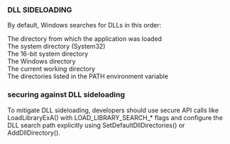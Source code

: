 ### DLL SIDELOADING  

By default, Windows searches for DLLs in this order:  

The directory from which the application was loaded  
The system directory (System32)  
The 16-bit system directory  
The Windows directory  
The current working directory  
The directories listed in the PATH environment variable  




### securing against DLL sideloading  

To mitigate DLL sideloading, developers should use secure API calls like LoadLibraryExA() with LOAD_LIBRARY_SEARCH_* flags and configure the DLL search path explicitly using SetDefaultDllDirectories() or AddDllDirectory().  
